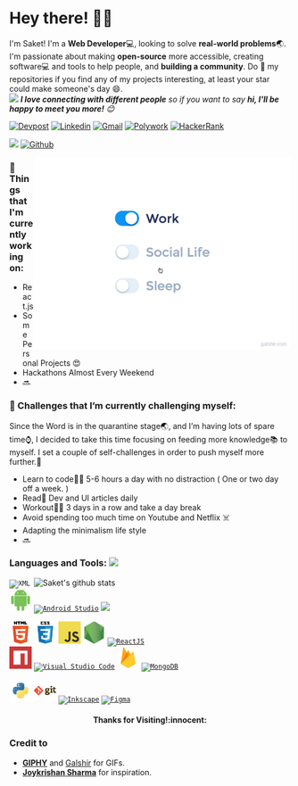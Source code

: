 <!-- Greeting -->
# Hey there! :wave::smiley:

<!--Introduction -->
I'm Saket! I'm a **Web Developer**:computer:, looking to solve **real-world problems**:earth_asia:. I'm passionate about making **open-source** more accessible, creating software:computer: and tools to help people, and **building a community**. Do :star2: my repositories if you find any of my projects interesting, at least your star could make someone's day :smile:.
<br>
<img src="https://media.giphy.com/media/LnQjpWaON8nhr21vNW/giphy.gif" width="40"> <em><b>I love connecting with different people</b> so if you want to say <b>hi, I'll be happy to meet you more!</b> :blush:</em>

<!-- Your badges -->
[![Devpost](https://img.shields.io/badge/-Saket_Sarin-white?style=flat&logo=Devpost&logoColor=blue)](https://www.devpost.com/saketsarin)
[![Linkedin](https://img.shields.io/badge/-Saket_Sarin-blue?style=flat&logo=Linkedin&logoColor=white)](https://www.linkedin.com/in/saket-sarin-02a479154/)
[![Gmail](https://img.shields.io/badge/-saketsarin-c14438?style=flat&logo=Gmail&logoColor=white)](https://mail.google.com/mail/?view=cm&fs=1&to=sarinsaket@gmail.com)
[![Polywork](https://img.shields.io/badge/-Saket_Sarin-blue?style=flat&logo=Polywork&logoColor=white)](https://poly.work/saketsarin)
[![HackerRank](https://img.shields.io/badge/-Saket_Sarin-islamicgreen?style=flat&logo=HackerRank&logoColor=black)](https://www.hackerrank.com/saketsarin)

<!-- Profile View Count and GitStats -->
![](https://komarev.com/ghpvc/?username=saketsarin&style=flat)
[![Github](https://img.shields.io/badge/-Saket_Sarin-black?style=flat&labelColor=black&logo=github&logoColor=white)](https://gitstats.me/saketsarin)

<!-- gif Image -->
<img src="https://github.com/saketsarin/saketsarin/blob/master/life_balance.gif" alt="side Image" align="right" width="460" height="auto" />

<!-- current status -->
### 💼  Things that I'm currently working on: 
* React.js
* Some Personal Projects 😍
* Hackathons Almost Every Weekend
* 🔜

### 🌱 Challenges that I’m currently challenging myself:
Since the Word is in the quarantine stage:earth_asia:, and I’m having lots of spare time:watch:, I decided to take this time focusing on feeding more knowledge:books: to myself. I set a couple of self-challenges in order to push myself more further.:running: 

* Learn to code:man_technologist: 5-6 hours a day with no distraction ( One or two day off a week. ) 
* Read:newspaper: Dev and UI articles daily 
* Workout:weight_lifting_man: 3 days in a row and take a day break 
* Avoid spending too much time on Youtube and Netflix :skull_and_crossbones:
* Adapting the minimalism life style
* 🔜

 ### Languages and Tools: <img src="https://media.giphy.com/media/WUlplcMpOCEmTGBtBW/giphy.gif" width="30">
<p> <!-- GitHub README Stats -->
  <a href="https://gitstats.me/saketsarin">
    <img width="460" height="auto" align="right" alt="Saket's github stats" 
         src="https://github-readme-stats.vercel.app/api?username=saketsarin&show_icons=true&theme=algolia&count_private=true&include_all_commits=true" />

  </a>
 <!-- icons -->
 <!-- Android Development -->
<code><img height="40" src="https://image.flaticon.com/icons/svg/2306/2306209.svg" alt="XML"></code>
<code><a href = "https://www.android.com/intl/en_in/"><img height="40" src="https://raw.githubusercontent.com/github/explore/80688e429a7d4ef2fca1e82350fe8e3517d3494d/topics/android/android.png" alt="Android"></a></code>
<code><a href = "https://developer.android.com/studio"><img height="40" src="https://1.bp.blogspot.com/-LgTa-xDiknI/X4EflN56boI/AAAAAAAAPuk/24YyKnqiGkwRS9-_9suPKkfsAwO4wHYEgCLcBGAsYHQ/s0/image9.png" alt="Android Studio"></a></code>
<code><a href="https://unity.com"><img height="40" src="https://unity.com/logo-unity-web.png"></a></code>
<br>
 
 <!-- Web Development -->
<code><a href = "https://developer.mozilla.org/en-US/docs/Web/Guide/HTML/HTML5"><img height="40" src="https://raw.githubusercontent.com/github/explore/80688e429a7d4ef2fca1e82350fe8e3517d3494d/topics/html/html.png" alt="HTML5"></a></code>
<code><a href = "https://developer.mozilla.org/en-US/docs/Archive/CSS3"><img height="40" src="https://raw.githubusercontent.com/github/explore/80688e429a7d4ef2fca1e82350fe8e3517d3494d/topics/css/css.png" alt="CSS3"></a></code>
<code><a href = "https://developer.mozilla.org/en-US/docs/Web/JavaScript"><img height="40" src="https://raw.githubusercontent.com/github/explore/80688e429a7d4ef2fca1e82350fe8e3517d3494d/topics/javascript/javascript.png" alt="Vanilla Javascript"></a></code>
<code><a href = "https://nodejs.org/en/"><img height="40" src="https://raw.githubusercontent.com/github/explore/80688e429a7d4ef2fca1e82350fe8e3517d3494d/topics/nodejs/nodejs.png" alt="NodeJS"></a></code>
<code><a href = "https://reactjs.org/"><img height="40" src="https://upload.wikimedia.org/wikipedia/commons/thumb/a/a7/React-icon.svg/1280px-React-icon.svg.png" alt="ReactJS"></a></code>
<br>
<code><a href = "https://www.npmjs.com/"><img height="40" src="https://raw.githubusercontent.com/github/explore/80688e429a7d4ef2fca1e82350fe8e3517d3494d/topics/npm/npm.png" alt="npm"></a></code>
<code><a href = "https://code.visualstudio.com/"><img height="40" src="https://upload.wikimedia.org/wikipedia/commons/thumb/9/9a/Visual_Studio_Code_1.35_icon.svg/1200px-Visual_Studio_Code_1.35_icon.svg.png" alt="Visual Studio Code"></a></code>
<code><a href = "https://firebase.google.com/"><img height="40" src="https://raw.githubusercontent.com/github/explore/80688e429a7d4ef2fca1e82350fe8e3517d3494d/topics/firebase/firebase.png" alt="Google Firbase"></a></code>
<code><a href = "https://www.mongodb.com/"><img height="40" src="https://webassets.mongodb.com/_com_assets/cms/MongoDB_Logo_FullColorBlack_RGB-4td3yuxzjs.png" alt="MongoDB"></a></code>
<!-- Scripting -->
<code><a href = "https://www.python.org/"><img height="40" src="https://raw.githubusercontent.com/github/explore/80688e429a7d4ef2fca1e82350fe8e3517d3494d/topics/python/python.png" alt="Python"></a></code>
<code><a href = "https://git-scm.com/"><img height="40" src="https://raw.githubusercontent.com/github/explore/80688e429a7d4ef2fca1e82350fe8e3517d3494d/topics/git/git.png" alt="git"></a></code>
<code><a href = "https://inkscape.org/"><img height="40" src="https://upload.wikimedia.org/wikipedia/commons/thumb/0/0d/Inkscape_Logo.svg/1024px-Inkscape_Logo.svg.png" alt="Inkscape"></a></code>
<code><a href = "https://www.figma.com/"><img height="40" src="https://upload.wikimedia.org/wikipedia/commons/3/33/Figma-logo.svg" alt="Figma"></a></code>
</p>

<h4 align="center"> Thanks for Visiting!:innocent:</h4>

<!-- Credit -->
### Credit to 
- [**GIPHY**](https://giphy.com/) and [Galshir](https://galshir.com/) for GIFs.
- [**Joykrishan Sharma**](https://github.com/JoykishanSharma) for inspiration.
